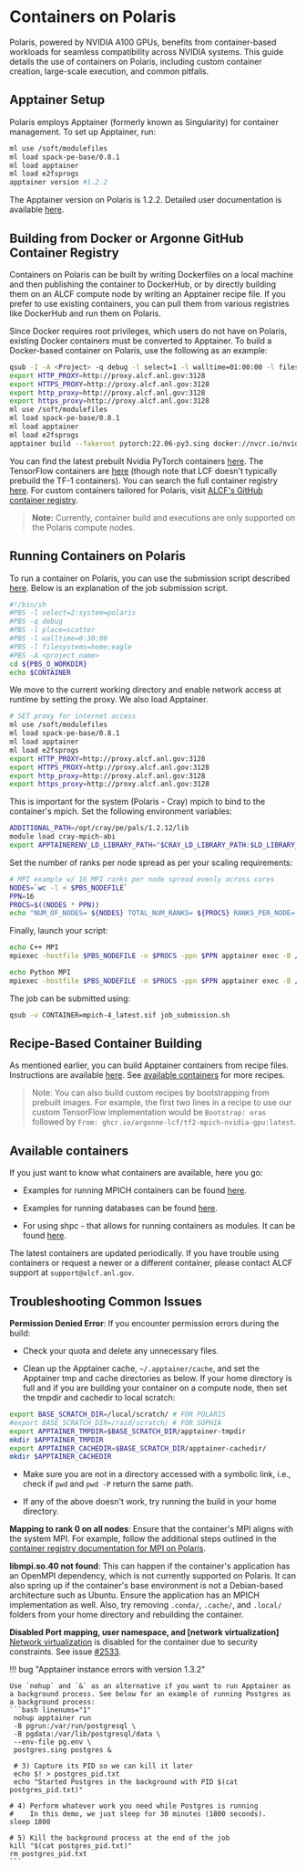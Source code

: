 # Containers on Polaris
Polaris, powered by NVIDIA A100 GPUs, benefits from container-based workloads for seamless compatibility across NVIDIA systems. This guide details the use of containers on Polaris, including custom container creation, large-scale execution, and common pitfalls.

## Apptainer Setup

Polaris employs Apptainer (formerly known as Singularity) for container management. To set up Apptainer, run:

```bash
ml use /soft/modulefiles
ml load spack-pe-base/0.8.1
ml load apptainer
ml load e2fsprogs
apptainer version #1.2.2
```

The Apptainer version on Polaris is 1.2.2. Detailed user documentation is available [here](https://apptainer.org/docs/user/1.2/).

## Building from Docker or Argonne GitHub Container Registry

Containers on Polaris can be built by writing Dockerfiles on a local machine and then publishing the container to DockerHub, or by directly building them on an ALCF compute node by writing an Apptainer recipe file. If you prefer to use existing containers, you can pull them from various registries like DockerHub and run them on Polaris.

Since Docker requires root privileges, which users do not have on Polaris, existing Docker containers must be converted to Apptainer. To build a Docker-based container on Polaris, use the following as an example:

```bash
qsub -I -A <Project> -q debug -l select=1 -l walltime=01:00:00 -l filesystems=home:eagle -l singularity_fakeroot=true
export HTTP_PROXY=http://proxy.alcf.anl.gov:3128
export HTTPS_PROXY=http://proxy.alcf.anl.gov:3128
export http_proxy=http://proxy.alcf.anl.gov:3128
export https_proxy=http://proxy.alcf.anl.gov:3128
ml use /soft/modulefiles
ml load spack-pe-base/0.8.1
ml load apptainer
ml load e2fsprogs
apptainer build --fakeroot pytorch:22.06-py3.sing docker://nvcr.io/nvidia/pytorch:22.06-py3
```

You can find the latest prebuilt Nvidia PyTorch containers [here](https://catalog.ngc.nvidia.com/orgs/nvidia/containers/pytorch). The TensorFlow containers are [here](https://catalog.ngc.nvidia.com/orgs/nvidia/containers/tensorflow) (though note that LCF doesn't typically prebuild the TF-1 containers). You can search the full container registry [here](https://catalog.ngc.nvidia.com/containers). For custom containers tailored for Polaris, visit [ALCF's GitHub container registry](https://github.com/argonne-lcf/container-registry/tree/main).

> **Note:** Currently, container build and executions are only supported on the Polaris compute nodes.

## Running Containers on Polaris

To run a container on Polaris, you can use the submission script described [here](https://github.com/argonne-lcf/container-registry/blob/main/containers/mpi/Polaris/job_submission.sh). Below is an explanation of the job submission script.

```bash
#!/bin/sh
#PBS -l select=2:system=polaris
#PBS -q debug
#PBS -l place=scatter
#PBS -l walltime=0:30:00
#PBS -l filesystems=home:eagle
#PBS -A <project_name>
cd ${PBS_O_WORKDIR}
echo $CONTAINER
```

We move to the current working directory and enable network access at runtime by setting the proxy. We also load Apptainer.

```bash
# SET proxy for internet access
ml use /soft/modulefiles
ml load spack-pe-base/0.8.1
ml load apptainer
ml load e2fsprogs
export HTTP_PROXY=http://proxy.alcf.anl.gov:3128
export HTTPS_PROXY=http://proxy.alcf.anl.gov:3128
export http_proxy=http://proxy.alcf.anl.gov:3128
export https_proxy=http://proxy.alcf.anl.gov:3128
```

This is important for the system (Polaris - Cray) mpich to bind to the container's mpich. Set the following environment variables:

```bash
ADDITIONAL_PATH=/opt/cray/pe/pals/1.2.12/lib
module load cray-mpich-abi
export APPTAINERENV_LD_LIBRARY_PATH="$CRAY_LD_LIBRARY_PATH:$LD_LIBRARY_PATH:$ADDITIONAL_PATH"
```

Set the number of ranks per node spread as per your scaling requirements:

```bash
# MPI example w/ 16 MPI ranks per node spread evenly across cores
NODES=`wc -l < $PBS_NODEFILE`
PPN=16
PROCS=$((NODES * PPN))
echo "NUM_OF_NODES= ${NODES} TOTAL_NUM_RANKS= ${PROCS} RANKS_PER_NODE= ${PPN}"
```

Finally, launch your script:

```bash
echo C++ MPI
mpiexec -hostfile $PBS_NODEFILE -n $PROCS -ppn $PPN apptainer exec -B /opt -B /var/run/palsd/ $CONTAINER /usr/source/mpi_hello_world

echo Python MPI
mpiexec -hostfile $PBS_NODEFILE -n $PROCS -ppn $PPN apptainer exec -B /opt -B /var/run/palsd/ $CONTAINER python3 /usr/source/mpi_hello_world.py
```

The job can be submitted using:

```bash
qsub -v CONTAINER=mpich-4_latest.sif job_submission.sh
```

<!-- --8<-- [start:commoncontainerdoc] -->

## Recipe-Based Container Building

As mentioned earlier, you can build Apptainer containers from recipe files. Instructions are available [here](https://apptainer.org/docs/user/1.2/build_a_container.html#building-containers-from-apptainer-definition-files). See [available containers](#available-containers) for more recipes.

> Note: You can also build custom recipes by bootstrapping from prebuilt images. For example, the first two lines in a recipe to use our custom TensorFlow implementation would be `Bootstrap: oras` followed by `From: ghcr.io/argonne-lcf/tf2-mpich-nvidia-gpu:latest`.

## Available containers

If you just want to know what containers are available, here you go:

* Examples for running MPICH containers can be found [here](https://github.com/argonne-lcf/container-registry/tree/main/containers/mpi/Polaris).

* Examples for running databases can be found [here](https://github.com/argonne-lcf/container-registry/tree/main/containers/databases).

* For using shpc - that allows for running containers as modules. It can be found [here](https://github.com/argonne-lcf/container-registry/tree/main/containers/shpc).

The latest containers are updated periodically. If you have trouble using containers or request a newer or a different container, please contact ALCF support at `support@alcf.anl.gov`.

## Troubleshooting Common Issues

**Permission Denied Error**: If you encounter permission errors during the build:

* Check your quota and delete any unnecessary files.

* Clean up the Apptainer cache, `~/.apptainer/cache`, and set the Apptainer tmp and cache directories as below. If your home directory is full and if you are building your container on a compute node, then set the tmpdir and cachedir to local scratch:

```bash
export BASE_SCRATCH_DIR=/local/scratch/ # FOR POLARIS
#export BASE_SCRATCH_DIR=/raid/scratch/ # FOR SOPHIA
export APPTAINER_TMPDIR=$BASE_SCRATCH_DIR/apptainer-tmpdir
mkdir $APPTAINER_TMPDIR
export APPTAINER_CACHEDIR=$BASE_SCRATCH_DIR/apptainer-cachedir/
mkdir $APPTAINER_CACHEDIR
```

* Make sure you are not in a directory accessed with a symbolic link, i.e., check if `pwd` and `pwd -P` return the same path.

* If any of the above doesn't work, try running the build in your home directory.

**Mapping to rank 0 on all nodes**: Ensure that the container's MPI aligns with the system MPI. For example, follow the additional steps outlined in the [container registry documentation for MPI on Polaris](https://github.com/argonne-lcf/container-registry/tree/main/containers/mpi/Polaris).

**libmpi.so.40 not found**: This can happen if the container's application has an OpenMPI dependency, which is not currently supported on Polaris. It can also spring up if the container's base environment is not a Debian-based architecture such as Ubuntu. Ensure the application has an MPICH implementation as well. Also, try removing `.conda/`, `.cache/`, and `.local/` folders from your home directory and rebuilding the container.

**Disabled Port mapping, user namespace, and [network virtualization]** [Network virtualization](https://apptainer.org/docs/user/main/networking.html) is disabled for the container due to security constraints. See issue [#2533](https://github.com/apptainer/apptainer/issues/2553).

!!! bug "Apptainer instance errors with version 1.3.2"

    Use `nohup` and `&` as an alternative if you want to run Apptainer as a background process. See below for an example of running Postgres as a background process:
    ```bash linenums="1"
     nohup apptainer run 
     -B pgrun:/var/run/postgresql \
     -B pgdata:/var/lib/postgresql/data \
     --env-file pg.env \
     postgres.sing postgres &

     # 3) Capture its PID so we can kill it later
     echo $! > postgres_pid.txt
     echo "Started Postgres in the background with PID $(cat postgres_pid.txt)"

    # 4) Perform whatever work you need while Postgres is running
    #    In this demo, we just sleep for 30 minutes (1800 seconds).
    sleep 1800

    # 5) Kill the background process at the end of the job
    kill "$(cat postgres_pid.txt)"
    rm postgres_pid.txt
    ```
<!-- --8<-- [end:commoncontainerdoc] -->